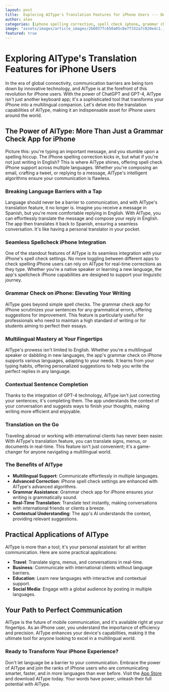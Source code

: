 ```yaml
---
layout: post
title:  Exploring AIType's Translation Features for iPhone Users --- Delve into the translation capabilities of AIType, making it a valuable tool for multilingual iPhone users.
author: alex
categories: [iphone spelling correction, spell check iphone, grammar check on iphone, check spelling iphone, iphone spell check settings, spellcheck iphone, grammar check app for iphone]
image: "assets/images/article_images/2b6037fc650a05c8e7f332a7c020edc1.jpg"
featured: true
---
```


# Exploring AIType's Translation Features for iPhone Users

In the era of global connectivity, communication barriers are being torn down by innovative technology, and AIType is at the forefront of this revolution for iPhone users. With the power of ChatGPT and GPT-4, AIType isn't just another keyboard app; it's a sophisticated tool that transforms your iPhone into a multilingual companion. Let's delve into the translation capabilities of AIType, making it an indispensable asset for iPhone users around the world.

## The Power of AIType: More Than Just a Grammar Check App for iPhone

Picture this: you're typing an important message, and you stumble upon a spelling hiccup. The iPhone spelling correction kicks in, but what if you're not just writing in English? This is where AIType shines, offering spell check iPhone support across multiple languages. Whether you're composing an email, crafting a tweet, or replying to a message, AIType's intelligent algorithms ensure your communication is flawless.

### Breaking Language Barriers with a Tap

Language should never be a barrier to communication, and with AIType's translation feature, it no longer is. Imagine you receive a message in Spanish, but you're more comfortable replying in English. With AIType, you can effortlessly translate the message and compose your reply in English. The app then translates it back to Spanish, ensuring a seamless conversation. It's like having a personal translator in your pocket.

### Seamless Spellcheck iPhone Integration

One of the standout features of AIType is its seamless integration with your iPhone's spell check settings. No more toggling between different apps to check spelling iPhone users can rely on AIType for real-time corrections as they type. Whether you're a native speaker or learning a new language, the app's spellcheck iPhone capabilities are designed to support your linguistic journey.

### Grammar Check on iPhone: Elevating Your Writing

AIType goes beyond simple spell checks. The grammar check app for iPhone scrutinizes your sentences for any grammatical errors, offering suggestions for improvement. This feature is particularly useful for professionals who need to maintain a high standard of writing or for students aiming to perfect their essays.

### Multilingual Mastery at Your Fingertips

AIType's prowess isn't limited to English. Whether you're a multilingual speaker or dabbling in new languages, the app's grammar check on iPhone supports various languages, adapting to your needs. It learns from your typing habits, offering personalized suggestions to help you write the perfect replies in any language.

### Contextual Sentence Completion

Thanks to the integration of GPT-4 technology, AIType isn't just correcting your sentences; it's completing them. The app understands the context of your conversation and suggests ways to finish your thoughts, making writing more efficient and enjoyable.

### Translation on the Go

Traveling abroad or working with international clients has never been easier. With AIType's translation feature, you can translate signs, menus, or documents in real-time. This feature isn't just convenient; it's a game-changer for anyone navigating a multilingual world.

### The Benefits of AIType

- **Multilingual Support**: Communicate effortlessly in multiple languages.
- **Advanced Correction**: iPhone spell check settings are enhanced with AIType's advanced algorithms.
- **Grammar Assistance**: Grammar check app for iPhone ensures your writing is grammatically sound.
- **Real-Time Translation**: Translate text instantly, making conversations with international friends or clients a breeze.
- **Contextual Understanding**: The app's AI understands the context, providing relevant suggestions.

## Practical Applications of AIType

AIType is more than a tool; it's your personal assistant for all written communication. Here are some practical applications:

- **Travel**: Translate signs, menus, and conversations in real-time.
- **Business**: Communicate with international clients without language barriers.
- **Education**: Learn new languages with interactive and contextual support.
- **Social Media**: Engage with a global audience by posting in multiple languages.

## Your Path to Perfect Communication

AIType is the future of mobile communication, and it's available right at your fingertips. As an iPhone user, you understand the importance of efficiency and precision. AIType enhances your device's capabilities, making it the ultimate tool for anyone looking to excel in a multilingual world.

### Ready to Transform Your iPhone Experience?

Don't let language be a barrier to your communication. Embrace the power of AIType and join the ranks of iPhone users who are communicating smarter, faster, and in more languages than ever before. Visit the [App Store](https://apps.apple.com/us/app/aitype-grammar-check-keyboard/id6469163944) and download AIType today. Your words have power; unleash their full potential with AIType.